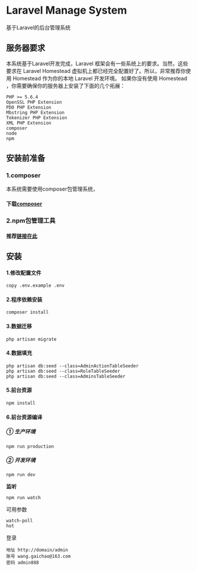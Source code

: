 # Laravel Manage System

基于Laravel的后台管理系统

## 服务器要求
本系统基于Laravel开发完成，Laravel 框架会有一些系统上的要求。当然，这些要求在 Laravel Homestead 虚拟机上都已经完全配置好了。所以，非常推荐你使用 Homestead 作为你的本地 Laravel 开发环境。
如果你没有使用 Homestead ，你需要确保你的服务器上安装了下面的几个拓展：
```
PHP >= 5.6.4
OpenSSL PHP Extension
PDO PHP Extension
Mbstring PHP Extension
Tokenizer PHP Extension
XML PHP Extension
composer
node
npm
```   
## 安装前准备
### 1.composer
本系统需要使用composer包管理系统，
#### 下载[composer](https://getcomposer.org/download/)

### 2.npm包管理工具
#### 推荐[链接在此](http://www.runoob.com/nodejs/nodejs-npm.html)


## 安装
#### 1.修改配置文件
```shell
copy .env.example .env
```

#### 2.程序依赖安装
```shell
composer install
```


#### 3.数据迁移
```shell
php artisan migrate
```

#### 4.数据填充
```shell
php artisan db:seed --class=AdminActionTableSeeder
php artisan db:seed --class=RoleTableSeeder
php artisan db:seed --class=AdminsTableSeeder
```

#### 5.前台资源
```shell
npm install
```

#### 6.前台资源编译
##### ① 生产环境
```shell
npm run production
```
##### ② 开发环境
```shell
npm run dev
```
**监听**
```
npm run watch
```
可用参数
```shell
watch-poll
hot
```

登录
```
地址 http://domain/admin
账号 wang.gaichao@163.com
密码 admin888
```

